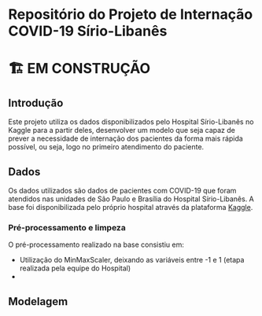 <!--- https://www.markdownguide.org/basic-syntax/
-->

# Repositório do Projeto de Internação COVID-19 Sírio-Libanês


# :building_construction: **EM CONSTRUÇÃO**
<!---
    Adicionar imagem
-->

## Introdução

Este projeto utiliza os dados disponibilizados pelo Hospital Sírio-Libanês no Kaggle para a partir deles, desenvolver um modelo que seja capaz de prever a necessidade de internação dos pacientes da forma mais rápida possível, ou seja, logo no primeiro atendimento do paciente.

## Dados

Os dados utilizados são dados de pacientes com COVID-19 que foram atendidos nas unidades de São Paulo e Brasília do Hospital Sírio-Libanês. A base foi disponibilizada pelo próprio hospital através da plataforma [Kaggle](https://www.kaggle.com/S%C3%ADrio-Libanes/covid19).

### Pré-processamento e limpeza

O pré-processamento realizado na base consistiu em:

* Utilização do MinMaxScaler, deixando as variáveis entre -1 e 1 (etapa realizada pela equipe do Hospital)
* 


## Modelagem
<!---
    Explicar o tipo de modelo utilizado
-->

## 